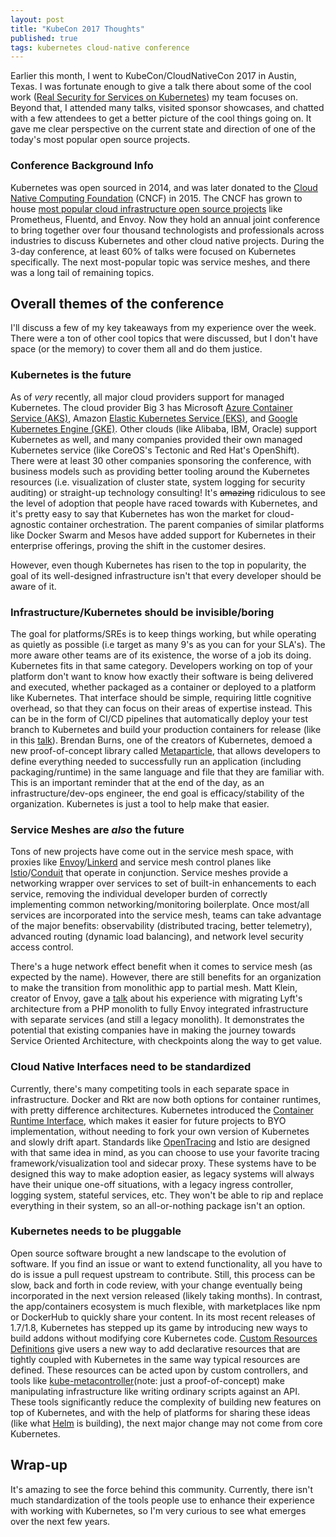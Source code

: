 ```yaml
---
layout: post
title: "KubeCon 2017 Thoughts"
published: true
tags: kubernetes cloud-native conference
---
```


Earlier this month, I went to KubeCon/CloudNativeCon 2017 in Austin, Texas. I was fortunate enough to give a talk there about some of the cool work ([Real Security for Services
on Kubernetes](https://schd.ws/hosted_files/kccncna17/0d/KubeCon-Slides-Databricks.pdf)) my team focuses on. Beyond that, I attended many talks, visited sponsor showcases, and chatted with a few attendees to get a better picture of the cool things going on. It gave me clear perspective on the current state and direction of one of the today's most popular open source projects.
<!--more-->

### Conference Background Info

Kubernetes was open sourced in 2014, and was later donated to the [Cloud Native Computing Foundation](https://www.cncf.io/) (CNCF) in 2015. The CNCF has grown to house [most popular cloud infrastructure open source projects](https://www.cncf.io/projects/) like Prometheus, Fluentd, and Envoy. Now they hold an annual joint conference to bring together over four thousand technologists and professionals across industries to discuss Kubernetes and other cloud native projects. During the 3-day conference, at least 60% of talks were focused on Kubernetes specifically. The next most-popular topic was service meshes, and there was a long tail of remaining topics.

## Overall themes of the conference

I'll discuss a few of my key takeaways from my experience over the week. There were a ton of other cool topics that were discussed, but I don't have space (or the memory) to cover them all and do them justice.

### Kubernetes is the future

As of *very* recently, all major cloud providers support for managed Kubernetes. The cloud provider Big 3 has Microsoft [Azure Container Service (AKS)](https://azure.microsoft.com/en-us/services/container-service/), Amazon [Elastic Kubernetes Service (EKS)](https://aws.amazon.com/eks/), and [Google Kubernetes Engine (GKE)](https://cloud.google.com/kubernetes-engine/). Other clouds (like Alibaba, IBM, Oracle) support Kubernetes as well, and many companies provided their own managed Kubernetes service (like CoreOS's Tectonic and Red Hat's OpenShift). There were at least 30 other companies sponsoring the conference, with business models such as providing better tooling around the Kubernetes resources (i.e. visualization of cluster state, system logging for security auditing) or straight-up technology consulting! It's ~~amazing~~ ridiculous to see the level of adoption that people have raced towards with Kubernetes, and it's pretty easy to say that Kubernetes has won the market for cloud-agnostic container orchestration. The parent companies of similar platforms like Docker Swarm and Mesos have added support for Kubernetes in their enterprise offerings, proving the shift in the customer desires.

However, even though Kubernetes has risen to the top in popularity, the goal of its well-designed infrastructure isn't that every developer should be aware of it.

### Infrastructure/Kubernetes should be invisible/boring

The goal for platforms/SREs is to keep things working, but while operating as quietly as possible (i.e target as many 9's as you can for your SLA's). The more aware other teams are of its existence, the worse of a job its doing. Kubernetes fits in that same category. Developers working on top of your platform don't want to know how exactly their software is being delivered and executed, whether packaged as a container or deployed to a platform like Kubernetes. That interface should be simple, requiring little cognitive overhead, so that they can focus on their areas of expertise instead. This can be in the form of CI/CD pipelines that automatically deploy your test branch to Kubernetes and build your production containers for release (like in this [talk](https://www.youtube.com/watch?v=07jq-5VbBVQ)). Brendan Burns, one of the creators of Kubernetes, demoed a new proof-of-concept library called [Metaparticle](https://metaparticle.io/), that allows developers to define everything needed to successfully run an application (including packaging/runtime) in the same language and file that they are familiar with. This is an important reminder that at the end of the day, as an infrastructure/dev-ops engineer, the end goal is efficacy/stability of the organization. Kubernetes is just a tool to help make that easier.

### Service Meshes are _also_ the future

Tons of new projects have come out in the service mesh space, with proxies like [Envoy](https://www.envoyproxy.io/)/[Linkerd](https://linkerd.io/) and service mesh control planes like [Istio](https://istio.io/)/[Conduit](https://github.com/runconduit/conduit) that operate in conjunction. Service meshes provide a networking wrapper over services to set of built-in enhancements to each service, removing the individual developer burden of correctly implementing common networking/monitoring boilerplate. Once most/all services are incorporated into the service mesh, teams can take advantage of the major benefits: observability (distributed tracing, better telemetry), advanced routing (dynamic load balancing), and network level security access control.

There's a huge network effect benefit when it comes to service mesh (as expected by the name). However, there are still benefits for an organization to make the transition from monolithic app to partial mesh. Matt Klein, creator of Envoy, gave a [talk](https://www.youtube.com/watch?v=IeJDjq-COjk) about his experience with migrating Lyft's architecture from a PHP monolith to fully Envoy integrated infrastructure with separate services (and still a legacy monolith). It demonstrates the potential that existing companies have in making the journey towards Service Oriented Architecture, with checkpoints along the way to get value.

### Cloud Native Interfaces need to be standardized

Currently, there's many competiting tools in each separate space in infrastructure. Docker and Rkt are now both options for container runtimes, with pretty difference architectures. Kubernetes introduced the [Container Runtime Interface](http://blog.kubernetes.io/2016/12/container-runtime-interface-cri-in-kubernetes.html), which makes it easier for future projects to BYO implementation, without needing to fork your own version of Kubernetes and slowly drift apart. Standards like [OpenTracing](http://opentracing.io/) and Istio are designed with that same idea in mind, as you can choose to use your favorite tracing framework/visualization tool and sidecar proxy. These systems have to be designed this way to make adoption easier, as legacy systems will always have their unique one-off situations, with a legacy ingress controller, logging system, stateful services, etc. They won't be able to rip and replace everything in their system, so an all-or-nothing package isn't an option.

### Kubernetes needs to be pluggable
Open source software brought a new landscape to the evolution of software. If you find an issue or want to extend functionality, all you have to do is issue a pull request upstream to contribute. Still, this process can be slow, back and forth in code review, with your change eventually being incorporated in the next version released (likely taking months). In contrast, the app/containers ecosystem is much flexible, with marketplaces like npm or DockerHub to quickly share your content. In its most recent releases of 1.7/1.8, Kubernetes has stepped up its game by introducing new ways to build addons without modifying core Kubernetes code. [Custom Resources Definitions](https://kubernetes.io/docs/concepts/api-extension/custom-resources/) give users a new way to add declarative resources that are tightly coupled with Kubernetes in the same way typical resources are defined. These resources can be acted upon by custom controllers, and tools like [kube-metacontroller](https://github.com/GoogleCloudPlatform/kube-metacontroller)(note: just a proof-of-concept) make manipulating infrastructure like writing ordinary scripts against an API. These tools significantly reduce the complexity of building new features on top of Kubernetes, and with the help of platforms for sharing these ideas (like what [Helm](https://helm.sh/) is building), the next major change may not come from core Kubernetes.

## Wrap-up

It's amazing to see the force behind this community. Currently, there isn't much standardization of the tools people use to enhance their experience with working with Kubernetes, so I'm very curious to see what emerges over the next few years.
